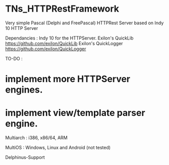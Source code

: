 # TNs_HTTPRestFramework

Very simple Pascal (Delphi and FreePascal) HTTPRest Server based on Indy 10 HTTP Server

Dependancies : 
	Indy 10 for the HTTPServer. 
        Exilon's QuickLib https://github.com/exilon/QuickLib
        Exilon's QuickLogger https://github.com/exilon/QuickLogger

TO-DO : 

# implement more HTTPServer engines.
# implement view/template parser engine.

Multiarch : i386, x86/64, ARM

MultiOS : Windows, Linux and Android (not tested)

Delphinus-Support
